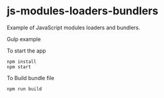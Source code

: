 # js-modules-loaders-bundlers
Example of JavaScript modules loaders and bundlers.

Gulp example

To start the app
```
npm install
npm start
```

To Build bundle file
```
npm run build
```
